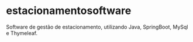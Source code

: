 # estacionamentosoftware
Software de gestão de estacionamento, utilizando Java, SpringBoot, MySql e Thymeleaf.
